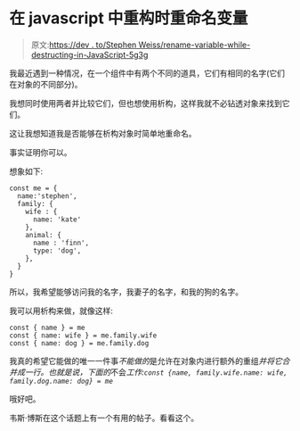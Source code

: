 # 在 javascript 中重构时重命名变量

> 原文:[https://dev . to/Stephen Weiss/rename-variable-while-destructing-in-JavaScript-5g3g](https://dev.to/stephencweiss/rename-variable-while-destructuring-in-javascript-5g3g)

我最近遇到一种情况，在一个组件中有两个不同的道具，它们有相同的名字(它们在对象的不同部分)。

我想同时使用两者并比较它们，但也想使用析构，这样我就不必钻透对象来找到它们。

这让我想知道我是否能够在析构对象时简单地重命名。

事实证明你可以。

想象如下:

```
const me = {
  name:'stephen',
  family: {
    wife : {
      name: 'kate'
    },
    animal: {
      name : 'finn',
      type: 'dog',
    },
  }
} 
```

所以，我希望能够访问我的名字，我妻子的名字，和我的狗的名字。

我可以用析构来做，就像这样:

```
const { name } = me
const { name: wife } = me.family.wife
const { name: dog } = me.family.dog 
```

我真的希望它能做的唯一一件事*不能做的*是允许在对象内进行额外的重组*并将它合并成一行。也就是说，下面的*不会*工作:`const {name, family.wife.name: wife, family.dog.name: dog} = me`*

哦好吧。

韦斯·博斯在这个话题上有一个有用的帖子。看看这个。